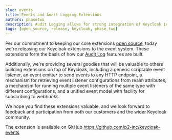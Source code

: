 ```yaml
---
slug: events
title: Events and Audit Logging Extensions
authors: phasetwo
description: Audit Logging allows for strong integration of Keycloak into any enterprise logging system to allow enabling enterprise support for Authentication and Authorization.
tags: [open_source, release, keycloak, phase_two]
---
```


Per our commitment to keeping our core extensions [open source](/docs/introduction/open-source), today we're releasing our Keycloak extensions to the event system. These extensions form the basis of how our [Audit Log](/docs/audit-logs/) features are built.

<!--truncate-->

Additionally, we're providing several goodies that will be valuable to others building extensions on top of Keycloak, including a generic scriptable event listener, an event emitter to send events to any HTTP endpoint, a mechanism for retrieving event listener configurations from realm attributes, a mechanism for running multiple event listeners of the same type with different configurations, and a unified event model with facility for subscribing to webhooks.

We hope you find these extensions valuable, and we look forward to feedback and participation from both our customers and the wider Keycloak community.

The extension is available on GitHub https://github.com/p2-inc/keycloak-events
